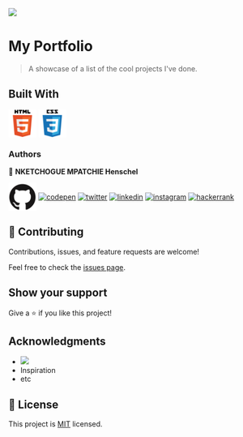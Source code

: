![](https://img.shields.io/badge/Microverse-blueviolet)

# My Portfolio

> A showcase of a list of the cool projects I've done.

## Built With

<p align="left">
<a href="https://www.w3.org/html/" target="_blank"><img align="center" src="https://raw.githubusercontent.com/devicons/devicon/master/icons/html5/html5-original-wordmark.svg" alt="html5" width="55" height="55"/></a>
<a href="https://www.w3schools.com/css/" target="_blank"><img align="center" src="https://raw.githubusercontent.com/devicons/devicon/master/icons/css3/css3-original-wordmark.svg" alt="css3" width="55" height="55"/></a>
</p>

<!---
## Live Demo (if available)

[Live Demo Link](https://livedemo.com)

## Getting Started

**This is an example of how you may give instructions on setting up your project locally.**
**Modify this file to match your project, remove sections that don't apply. For example: delete the testing section if the currect project doesn't require testing.**

To get a local copy up and running follow these simple example steps.

### Prerequisites

### Setup

### Install

### Usage

### Run tests

### Deployment
--->

### Authors

👤 **NKETCHOGUE MPATCHIE Henschel**

<p align="left">
<a href="https://github.com" target="_blank"><img align="center" src="https://raw.githubusercontent.com/devicons/devicon/master/icons/github/github-original.svg" alt="github" width="55" height="55" /></a>
<a href="https://codepen.io/miltonhenschel" target="blank"><img align="center" src="https://raw.githubusercontent.com/rahuldkjain/github-profile-readme-generator/master/src/images/icons/Social/codepen.svg" alt="codepen" width="55" height="55" /></a>
<a href="https://twitter.com/nketchogue" target="blank"><img align="center" src="https://raw.githubusercontent.com/rahuldkjain/github-profile-readme-generator/master/src/images/icons/Social/twitter.svg" alt="twitter" width="55" height="55" /></a>
<a href="https://linkedin.com/in/henschelnketchoguem" target="blank"><img align="center" src="https://raw.githubusercontent.com/rahuldkjain/github-profile-readme-generator/master/src/images/icons/Social/linked-in-alt.svg" alt="linkedin" width="55" height="55" /></a>
<a href="https://instagram.com/mpatchiehenschel" target="blank"><img align="center" src="https://raw.githubusercontent.com/rahuldkjain/github-profile-readme-generator/master/src/images/icons/Social/instagram.svg" alt="instagram" width="55" height="55" /></a>
<a href="https://www.hackerrank.com/nketchoguemilton" target="blank"><img align="center" src="https://raw.githubusercontent.com/rahuldkjain/github-profile-readme-generator/master/src/images/icons/Social/hackerrank.svg" alt="hackerrank" width="55" height="55" /></a>
</p>

## 🤝 Contributing

Contributions, issues, and feature requests are welcome!

Feel free to check the [issues page](../../issues/).

## Show your support

Give a ⭐️ if you like this project!

## Acknowledgments

- ![](https://img.shields.io/badge/Microverse-blueviolet)
- Inspiration
- etc

## 📝 License

This project is [MIT](./LICENSE) licensed.
